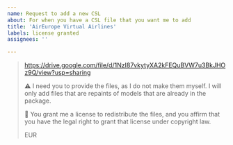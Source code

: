 ```yaml
---
name: Request to add a new CSL
about: For when you have a CSL file that you want me to add
title: 'AirEurope Virtual Airlines'
labels: license granted
assignees: ''

---
```


> https://drive.google.com/file/d/1NzI87vkytyXA2kFEQuBVW7u3BkJHOz9Q/view?usp=sharing
>
> ⚠️ I need you to provide the files, as I do not make them myself. I will only add files that are repaints of models that are already in the package.
>
> 🛑 You grant me a license to redistribute the files, and you affirm that you have the legal right to grant that license under copyright law.
>
> EUR
